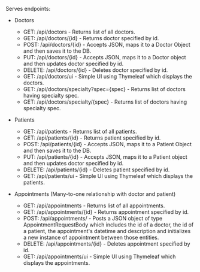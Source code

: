 Serves endpoints:
* Doctors
  * GET: /api/doctors - Returns list of all doctors. 
  * GET: /api/doctors/{id} - Returns doctor specified by id.
  * POST: /api/doctors/{id} - Accepts JSON, maps it to a Doctor Object and then saves it to the DB.
  * PUT: /api/doctors/{id} - Accepts JSON, maps it to a Doctor object and then updates doctor specified by id.
  * DELETE: /api/doctors/{id} - Deletes doctor specified by id.
  * GET: /api/doctors/ui - Simple UI using Thymeleaf which displays the doctors.
  * GET: /api/doctors/specialty?spec={spec} - Returns list of doctors having specialty spec.
  * GET: /api/doctors/specialty/{spec} - Returns list of doctors having specialty spec.

* Patients
  * GET: /api/patients - Returns list of all patients.
  * GET: /api/patients/{id} - Returns patient specified by id.
  * POST: /api/patients/{id} - Accepts JSON, maps it to a Patient Object and then saves it to the DB.
  * PUT: /api/patients/{id} - Accepts JSON, maps it to a Patient object and then updates doctor specified by id.
  * DELETE: /api/patients/{id} - Deletes patient specified by id.
  * GET: /api/patients/ui - Simple UI using Thymeleaf which displays the patients.

* Appointments (Many-to-one relationship with doctor and patient)
  * GET: /api/appointments - Returns list of all appointments.
  * GET: /api/appointments/{id} - Returns appointment specified by id.
  * POST: /api/appointments/ - Posts a JSON object of type AppointmentRequestBody which includes the id of a doctor, the id of a patient, the appointment's datetime and description and initializes a new instance of appointment between those entities.
  * DELETE: /api/appointments/{id} - Deletes appointment specified by id.
  * GET: /api/appointments/ui - Simple UI using Thymeleaf which displays the appointments.